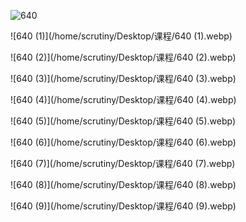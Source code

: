 ![640](/home/scrutiny/Desktop/课程/640.webp)

![640 (1)](/home/scrutiny/Desktop/课程/640 (1).webp)

![640 (2)](/home/scrutiny/Desktop/课程/640 (2).webp)

![640 (3)](/home/scrutiny/Desktop/课程/640 (3).webp)

![640 (4)](/home/scrutiny/Desktop/课程/640 (4).webp)

![640 (5)](/home/scrutiny/Desktop/课程/640 (5).webp)

![640 (6)](/home/scrutiny/Desktop/课程/640 (6).webp)

![640 (7)](/home/scrutiny/Desktop/课程/640 (7).webp)

![640 (8)](/home/scrutiny/Desktop/课程/640 (8).webp)

![640 (9)](/home/scrutiny/Desktop/课程/640 (9).webp)
